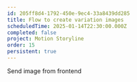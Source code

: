 ```yaml
---
id: 205ff8d4-1792-450e-9ec4-33a8439dd285
title: Flow to create variation images
scheduledTime: 2025-01-14T22:30:00.000Z
completed: false
project: Motion Storyline
order: 15
persistent: true
---
```


Send image from frontend